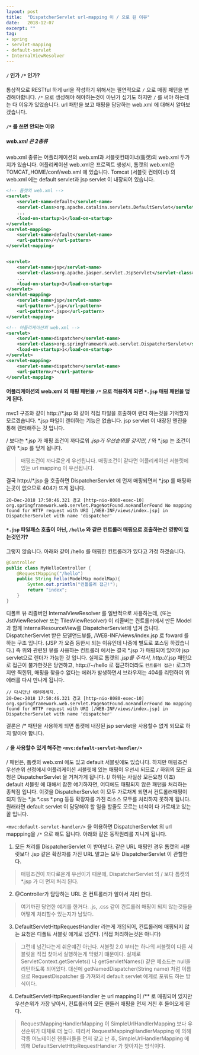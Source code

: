 ```yaml
---
layout: post
title:  "DispatcherServlet url-mapping 이 / 으로 된 이유"
date:   2018-12-07
excerpt: ""
tag:
- spring
- servlet-mapping
- default-servlet
- InternalViewResolver
---
```





#### `/` 인가 `/*` 인가?
통상적으로 RESTful 하게 url을 작성하기 위해서는 필연적으로 `/` 으로 매핑 패턴을 변경해야합니다.
`/*` 으로 생성해야 해야하는것이 아닌가 싶기도 하지만 `/` 를 써야 하는데는 다 이유가 있었습니다.
url 패턴을 보고 매핑을 담당하는 web.xml 에 대해서 알아보겠습니다. 


#### `/*` 를 쓰면 안되는 이유

##### web.xml 은 2종류 
web.xml 종류는 어플리케이션의 web.xml과 서블릿컨테이너(톰캣)의 web.xml 두가지가 있습니다.
어플리케이션 web.xml은 프로젝트 생성시, 톰캣의 web.xml은 TOMCAT_HOME/conf/web.xml 에 있습니다.
Tomcat (서블릿 컨테이너) 의 web.xml 에는 default servlet과 jsp servlet 이 내장되어 있습니다. 


```xml
<!-- 톰캣의 web.xml -->
<servlet> 
    <servlet-name>default</servlet-name> 
    <servlet-class>org.apache.catalina.servlets.DefaultServlet</servlet-class>
    ... 
    <load-on-startup>1</load-on-startup> 
</servlet>
<servlet-mapping> 
    <servlet-name>default</servlet-name> 
    <url-pattern>/</url-pattern> 
</servlet-mapping>


<servlet>
    <servlet-name>jsp</servlet-name>
    <servlet-class>org.apache.jasper.servlet.JspServlet</servlet-class>
    ...
    <load-on-startup>3</load-on-startup>
</servlet>
<servlet-mapping>
    <servlet-name>jsp</servlet-name>
    <url-pattern>*.jsp</url-pattern>
    <url-pattern>*.jspx</url-pattern>
</servlet-mapping>
```



````xml
<!-- 어플리케이션의 web.xml -->
<servlet>
    <servlet-name>dispatcher</servlet-name>
    <servlet-class>org.springframework.web.servlet.DispatcherServlet</servlet-class>
    <load-on-startup>1</load-on-startup>
</servlet>
<servlet-mapping>
    <servlet-name>dispatcher</servlet-name>
    <url-pattern>/*</url-pattern>
</servlet-mapping>
````

#### 어플리케이션의 web.xml 의 매핑 패턴을 `/*` 으로 적용하게 되면 `*.jsp` 매핑 패턴을 덮게 된다.
mvc1 구조와 같이 http://*.jsp 와 같이 직접 파일을 호출하여 랜더 하는것을 기억할지 모르겠습니다.
 *.jsp 파일이 렌더하는 기능은 없습니다. jsp servlet 이 내장된 엔진을 통해 렌터해주는 것 입니다.

/ 보다는 *.jsp 가 매핑 조건이 까다로워 *.jsp가 우선순위를 갖지만, /* 와 *.jsp 는 조건이 같아 *.jsp 를 덮게 됩니다.
> 매핑조건이 까다로운게 우선됩니다.
> 매핑조건이 같다면 어플리케이션 서블릿에 있는 url mapping 이 우선됩니다.

결국  http://*.jsp 을 호출하면 DispatcherServlet 에 먼저 매핑되면서 *.jsp 를 매핑하는곳이 없으므로 404가 뜨게 됩니다.
```text
20-Dec-2018 17:50:46.321 경고 [http-nio-8080-exec-10] org.springframework.web.servlet.PageNotFound.noHandlerFound No mapping found for HTTP request with URI [/WEB-INF/views/index.jsp] in DispatcherServlet with name 'dispatcher'
```


#### `*.jsp` 파일패스 호출이 아닌, `/hello` 와 같은 컨트롤러 매핑으로 호출하는건 영향이 없는것인가?
그렇지 않습니다. 아래와 같이 /hello 를 매핑한 컨트롤러가 있다고 가정 하겠습니다.
```java
@Controller
public class MyHelloController {
	@RequestMapping("/hello")
	public String hello(ModelMap modelMap){
		System.out.println("컨틀롤러 접근!");
		return "index";
	}
}
```
디폴트 뷰 리졸버인 InternalViewResolver 를 일반적으로 사용하는데, (또는 JstlViewResolver 또는 TilesViewResolver)
이 리졸버는 컨트롤러에서 만든 Model 과 함께 InternalResourceView를 DispatcherServlet에 넘겨 줍니다.
DispatcherServlet 받은 모델앤드뷰를, /WEB-INF/views/index.jsp 로 foward 를 하는 구조 입니다. (JSP 가 요즘 등한시 되는 이유인데 나중에 별도로 포스팅 하겠습니다.)
즉 위와 관련된 뷰를 사용하는 컨트롤러 에서는 결국 *.jsp 가 매핑되어 있어야 jsp servlet으로 렌더가 가능한 것 입니다.
실제로 톰캣의 *.jsp를 주석시, http://*.jsp 패턴으로 접근이 불가한것은 당연하고, http://~/hello 로 접근하더라도 `컨트롤러 접근!` 로그까지만 찍힌뒤, 
매핑을 찾을수 없다는 에러가 발생하면서 브라우저는 404를 리턴하여 위 에러를 다시 만나게 됩니다.
```text
// 다시만난 에러메세지..
20-Dec-2018 17:50:46.321 경고 [http-nio-8080-exec-10] org.springframework.web.servlet.PageNotFound.noHandlerFound No mapping found for HTTP request with URI [/WEB-INF/views/index.jsp] in DispatcherServlet with name 'dispatcher'
```

결론은 /* 패턴을 사용하게 되면 톰캣에 내장된 jsp servlet을 사용할수 없게 되므로 하지 말아야 합니다.
 

#### `/` 을 사용할수 있게 해주는 `<mvc:default-servlet-handler/>`
 / 패턴은, 톰캣의 web.xml 에도 있고 default 서블릿에도 있습니다.
하지만 매핑조건 우선순위 선정에서 어플리케이션 서블릿에 있는 매핑이 우선시 되므로 `/` 하위의 모든 요청은 DispatcherServlet 을 거쳐가게 됩니다. (/ 하위는 사실상 모든요청 이죠)
default 서블릿 에 대해서 잠깐 얘기하자면, 어디에도 매핑되지 않은 패턴을 처리하는 종착점 입니다.
이것을 DispatcherServlet 이 모두 가로채게 되면서 컨트롤러매핑이 되지 않는 *.js *.css *.png 등등 확장자를 가진 리소스 모두를 처리하지 못하게 됩니다.
원래라면 default servlet 이 담당해야 할 일을 할줄도 모르는 녀석이 다 가로채고 있는 꼴 입니다.


`<mvc:default-servlet-handler/>` 을 이용하면 DispatcherServlet 의 url mappping을  `/*` 으로 해도 됩니다.
아래와 같은 동작원리를 지니게 됩니다.


1. 모든 처리를 DispatcherServlet 이 받아낸다. 
같은 URL 매핑인 경우 톰캣의 서블릿보다 .jsp 같은 확장자를 가진 URL 말고는 모두 DispatcherServlet 이 관할한다.
> 매핑조건이 까다로운게 우선이기 때문에, DispatcherServlet 의 / 보다 톰캣의 *.jsp 가 더 먼저 처리 된다.
	
2. @Controller가 담당하는 URL 은 컨트롤러가 알아서 처리 한다.
> 여기까진 당연한 얘기를 한거다. .js, .css 같이 컨트롤러 매핑이 되지 않는것들을 어떻게 처리할수 있는지가 남았다.

3. DefaultServletHttpRequestHandler 라는게 개입되어, 컨트롤러에 매핑되지 않는 요청은 디폴트 서블릿 에게로 넘긴다. (직접 처리하는것은 아니다)
> 그런데 넘긴다는게 쉬운얘긴 아닌다. 서블릿 2.0 부터는 하나의 서블릿이 다른 서블릿을 직접 찾아서 실행하는게 막혔기 떄문이다.
> 실제로 ServletContext.getServlets() 나 getServletNames() 같은 메소드는 null을 리턴하도록 되어있다.
> 대신에 getNamedDispatcher(String name) 처럼 이름으로 RequestDispatcher 를 가져와서 default servlet 에게로 포워드 하는 방식이다.

4. DefaultServletHttpRequestHandler 는 url mapping이 /** 로 매핑되어 있지만 우선순위가 가장 낮아서, 컨트롤러의 모든 핸들러 매핑을 먼저 거친 후 들어오게 된다. 
> RequestMappingHandlerMapping 이 SimpleUrlHandlerMapping 보다 우선순위가 대체로 더 높다.
> 따라서 RequestMappingHandlerMapping 에 의해 각종 어노테이션 핸들러들을 먼저 찾고 난 후,
> SimpleUrlHandlerMapping 에 의해 DefaultServletHttpRequestHandler 가 찾아지는 방식이다.















